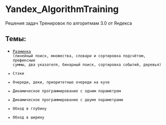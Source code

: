 # Yandex_AlgorithmTraining
Решения задач Тренировок по алгоритмам 3.0 от Яндекса

## Темы:

- <code>[Разминка](https://github.com/LostImagin4tion/Yandex_AlgorithmTraining/tree/master/src/main/kotlin/warmUp) (линейный поиск, множества, словари и сортировка подсчётом, префиксные суммы, два указателя, бинарный поиск, сортировка событий, деревья)
- Стэки
- Очереди, деки, приоритетные очереди на куче
- Динамическое программирование с одним параметром
- Динамическое программирование с двумя параметрами
- Обход в глубину
- Обход в ширину
